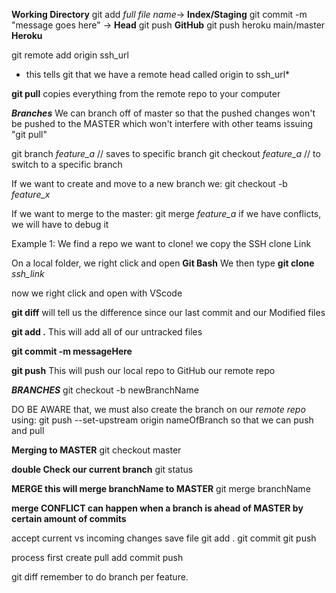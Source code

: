 **Working Directory**
git add *full file name*->
    **Index/Staging**
        git commit -m "message goes here" ->
            **Head**
                git push
                    **GitHub**
                        git push heroku main/master
                            **Heroku**

git remote add origin ssh_url
* this tells git that we have a remote head called origin to ssh_url* 

**git pull**
copies everything from the remote repo to your computer

***Branches***
    We can branch off of master so that the pushed changes
won't be pushed to the MASTER which won't interfere with
other teams issuing "git pull"

git branch *feature_a* // saves to specific branch
git checkout *feature_a* // to switch to a specific branch

If we want to create and move to a new branch we:
git checkout -b *feature_x*


If we want to merge to the master:
git merge *feature_a*
    if we have conflicts, we will have to debug it


Example 1:
We find a repo we want to clone!
we copy the SSH clone Link

On a local folder, we right click and open **Git Bash**
We then type
**git clone** *ssh_link*

now we right click and open with VScode


**git diff**
will tell us the difference since our last commit and our Modified files

**git add .**
This will add all of our untracked files

**git commit -m  messageHere**

**git push**
This will push our local repo to GitHub our remote repo

***BRANCHES***
git checkout -b newBranchName

DO BE AWARE that, we must also create the branch on our *remote repo* using:
git push --set-upstream origin nameOfBranch 
    so that we can push and pull

**Merging to MASTER**
git checkout master

**double Check our current branch**
git status

**MERGE this will merge branchName to MASTER**
git merge  branchName


**merge CONFLICT can happen when a branch is ahead of MASTER by certain amount of commits**

accept current vs incoming changes
save file
git add .
git commit
git push

process
first create
pull
add
commit
push

git diff
remember to do branch per feature.


 